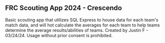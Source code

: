 ## FRC Scouting App 2024 - Crescendo
Basic scouting app that utilizes SQL Express to house data for each team's match data, and will hot calculate the averages for each team to help teams
determine the average results/abilities of teams. Created by Justin F - 03/24/24. Usage without prior consent is prohibited.
